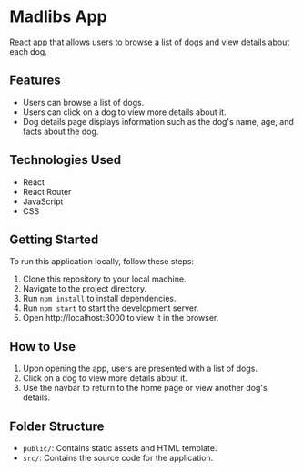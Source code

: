 # Madlibs App

React app that allows users to browse a list of dogs and view details about each dog.

## Features

- Users can browse a list of dogs.
- Users can click on a dog to view more details about it.
- Dog details page displays information such as the dog's name, age, and facts about the dog.

## Technologies Used

- React
- React Router
- JavaScript
- CSS

## Getting Started 

To run this application locally, follow these steps:

1. Clone this repository to your local machine.
2. Navigate to the project directory.
3. Run `npm install` to install dependencies.
4. Run `npm start` to start the development server.
5. Open http://localhost:3000 to view it in the browser.

## How to Use

1. Upon opening the app, users are presented with a list of dogs.
2. Click on a dog to view more details about it.
3. Use the navbar to return to the home page or view another dog's details.

## Folder Structure

- `public/`: Contains static assets and HTML template.
- `src/`: Contains the source code for the application.